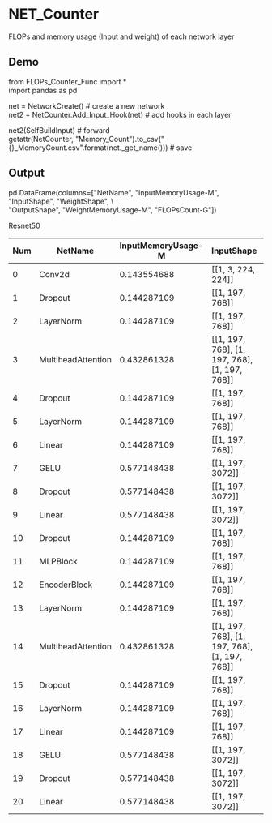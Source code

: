 # NET_Counter
FLOPs and memory usage (Input and weight) of each network layer 

## Demo

from FLOPs_Counter_Func import *  
import pandas as pd  
  
net = NetworkCreate() # create a new network  
net2 = NetCounter.Add_Input_Hook(net) # add hooks in each layer  
  
net2(SelfBuildInput) # forward  
getattr(NetCounter, "Memory_Count").to_csv("{}_MemoryCount.csv".format(net._get_name())) # save  
  
## Output
pd.DataFrame(columns=["NetName", "InputMemoryUsage-M", "InputShape", "WeightShape", \  
        "OutputShape", "WeightMemoryUsage-M", "FLOPsCount-G"])  
  
Resnet50
  
|Num|NetName|InputMemoryUsage-M|InputShape|WeightShape|OutputShape|WeightMemoryUsage-M|FLOPsCount-G|
|-|-|-|-|-|-|-|-|
|0|Conv2d|0.143554688|[[1, 3, 224, 224]]|[[768, 3, 16, 16], [768]]|[1, 768, 14, 14]|0.563419342|0.107806206|
|1|Dropout|0.144287109|[[1, 197, 768]]|[]|[1, 197, 768]|0|0|
|2|LayerNorm|0.144287109|[[1, 197, 768]]|[[768], [768]]|[1, 197, 768]|0.002197266|0.000281811|
|3|MultiheadAttention|0.432861328|[[1, 197, 768], [1, 197, 768], [1, 197, 768]]|[[2304, 768], [2304], [768, 768], [768]]|[[1, 197, 768], None]|2.252929688|0.489516299|
|4|Dropout|0.144287109|[[1, 197, 768]]|[]|[1, 197, 768]|0|0|
|5|LayerNorm|0.144287109|[[1, 197, 768]]|[[768], [768]]|[1, 197, 768]|0.002197266|0.000281811|
|6|Linear|0.144287109|[[1, 197, 768]]|[[3072, 768], [3072]]|[1, 197, 3072]|2.255859375|0.432864189|
|7|GELU|0.577148438|[[1, 197, 3072]]|[]|[1, 197, 3072]|0|0.000563622|
|8|Dropout|0.577148438|[[1, 197, 3072]]|[]|[1, 197, 3072]|0|0|
|9|Linear|0.577148438|[[1, 197, 3072]]|[[768, 3072], [768]]|[1, 197, 768]|2.251464844|0.432862043|
|10|Dropout|0.144287109|[[1, 197, 768]]|[]|[1, 197, 768]|0|0|
|11|MLPBlock|0.144287109|[[1, 197, 768]]|[]|[1, 197, 768]|0|0|
|12|EncoderBlock|0.144287109|[[1, 197, 768]]|[]|[1, 197, 768]|0|0|
|13|LayerNorm|0.144287109|[[1, 197, 768]]|[[768], [768]]|[1, 197, 768]|0.002197266|0.000281811|
|14|MultiheadAttention|0.432861328|[[1, 197, 768], [1, 197, 768], [1, 197, 768]]|[[2304, 768], [2304], [768, 768], [768]]|[[1, 197, 768], None]|2.252929688|0.489516299|
|15|Dropout|0.144287109|[[1, 197, 768]]|[]|[1, 197, 768]|0|0|
|16|LayerNorm|0.144287109|[[1, 197, 768]]|[[768], [768]]|[1, 197, 768]|0.002197266|0.000281811|
|17|Linear|0.144287109|[[1, 197, 768]]|[[3072, 768], [3072]]|[1, 197, 3072]|2.255859375|0.432864189|
|18|GELU|0.577148438|[[1, 197, 3072]]|[]|[1, 197, 3072]|0|0.000563622|
|19|Dropout|0.577148438|[[1, 197, 3072]]|[]|[1, 197, 3072]|0|0|
|20|Linear|0.577148438|[[1, 197, 3072]]|[[768, 3072], [768]]|[1, 197, 768]|2.251464844|0.432862043|
